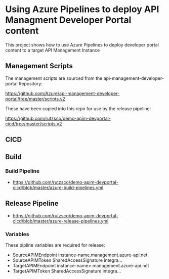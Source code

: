 # Using Azure Pipelines to deploy API Managment Developer Portal content

This project shows how to use Azure Pipelines to deploy developer portal content to a target API Management Instance

## Management Scripts

The management scripts are sourced from the api-management-developer-portal Repository:

https://github.com/Azure/api-management-developer-portal/tree/master/scripts.v2

These have been copied into this repo for use by the release pipeline:

https://github.com/rutzsco/demo-apim-devportal-cicd/tree/master/scripts.v2


## CICD

## Build

### Build Pipeline

- https://github.com/rutzsco/demo-apim-devportal-cicd/blob/master/azure-build-pipelines.yml

## Release Pipeline

- https://github.com/rutzsco/demo-apim-devportal-cicd/blob/master/azure-release-pipelines.yml

### Variables
These pipline variables are required for release:
 
 - SourceAPIMEndpoint instance-name.management.azure-api.net
 - SourceAPIMToken SharedAccessSignature integra... 
 - TargetAPIMEndpoint instance-name>.management.azure-api.net
 - TargetAPIMToken SharedAccessSignature integra...
